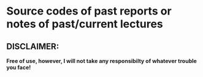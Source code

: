 # Source codes of past reports or notes of past/current lectures

## DISCLAIMER:
__Free of use, however, I will not take any responsibilty of whatever trouble you face!__
